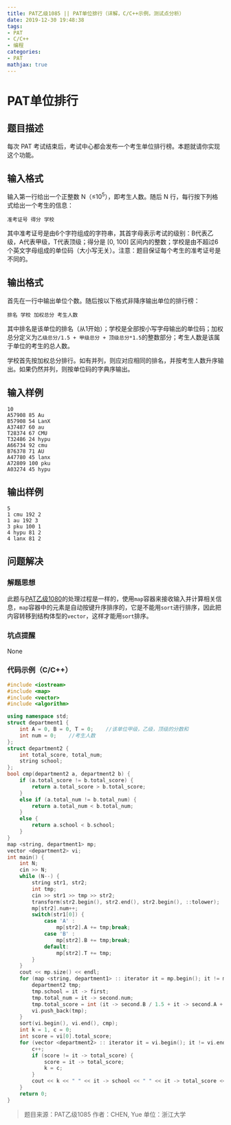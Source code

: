 ```yaml
---
title: PAT乙级1085 || PAT单位排行（详解，C/C++示例，测试点分析）
date: 2019-12-30 19:48:38
tags:
- PAT
- C/C++
- 编程
categories:
- PAT
mathjax: true
---
```


# **PAT单位排行**
## **题目描述**
每次 PAT 考试结束后，考试中心都会发布一个考生单位排行榜。本题就请你实现这个功能。

## **输入格式**
输入第一行给出一个正整数 N（≤$10^5$），即考生人数。随后 N 行，每行按下列格式给出一个考生的信息：
```null
准考证号 得分 学校
```
其中准考证号是由6个字符组成的字符串，其首字母表示考试的级别：B代表乙级，A代表甲级，T代表顶级；得分是 [0, 100] 区间内的整数；学校是由不超过6个英文字母组成的单位码（大小写无关）。注意：题目保证每个考生的准考证号是不同的。
## **输出格式**

首先在一行中输出单位个数。随后按以下格式非降序输出单位的排行榜：
```null
排名 学校 加权总分 考生人数
```
其中排名是该单位的排名（从1开始）；学校是全部按小写字母输出的单位码；加权总分定义为`乙级总分/1.5 + 甲级总分 + 顶级总分*1.5`的整数部分；考生人数是该属于单位的考生的总人数。

学校首先按加权总分排行。如有并列，则应对应相同的排名，并按考生人数升序输出。如果仍然并列，则按单位码的字典序输出。
## **输入样例**
```null
10
A57908 85 Au
B57908 54 LanX
A37487 60 au
T28374 67 CMU
T32486 24 hypu
A66734 92 cmu
B76378 71 AU
A47780 45 lanx
A72809 100 pku
A03274 45 hypu
```
## **输出样例**
```null
5
1 cmu 192 2
1 au 192 3
3 pku 100 1
4 hypu 81 2
4 lanx 81 2
```


## 问题解决
### 解题思想
此题与[PAT乙级1080](https://mp.weixin.qq.com/s/xYOir5gvap9vX3Zu2eEb6w)的处理过程是一样的，使用`map`容器来接收输入并计算相关信息，`map`容器中的元素是自动按键升序排序的，它是不能用`sort`进行排序，因此把内容转移到结构体型的`vector`，这样才能用`sort`排序。

### 坑点提醒
None

### 代码示例（C/C++）

```cpp
#include <iostream>
#include <map>
#include <vector>
#include <algorithm>

using namespace std;
struct department1 {
    int A = 0, B = 0, T = 0;    //该单位甲级，乙级，顶级的分数和
    int num = 0;    //考生人数
};
struct department2 {
    int total_score, total_num;
    string school;
};
bool cmp(department2 a, department2 b) {
    if (a.total_score != b.total_score) {
        return a.total_score > b.total_score;
    }
    else if (a.total_num != b.total_num) {
        return a.total_num < b.total_num;
    }
    else {
        return a.school < b.school;
    }
}
map <string, department1> mp;
vector <department2> vi;
int main() {
    int N;
    cin >> N;
    while (N--) {
        string str1, str2;
        int tmp;
        cin >> str1 >> tmp >> str2;
        transform(str2.begin(), str2.end(), str2.begin(), ::tolower);   //转换为小写字母
        mp[str2].num++;
        switch(str1[0]) {
            case 'A' :
                mp[str2].A += tmp;break;
            case 'B' :
                mp[str2].B += tmp;break;
            default:
                mp[str2].T += tmp;
        }
    }
    cout << mp.size() << endl;
    for (map <string, department1> :: iterator it = mp.begin(); it != mp.end(); it++) {
        department2 tmp;
        tmp.school = it -> first;
        tmp.total_num = it -> second.num;
        tmp.total_score = int (it -> second.B / 1.5 + it -> second.A + it -> second.T * 1.5);
        vi.push_back(tmp);
    }
    sort(vi.begin(), vi.end(), cmp);
    int k = 1, c = 0;
    int score = vi[0].total_score;
    for (vector <department2> :: iterator it = vi.begin(); it != vi.end(); it++) {
        c++;
        if (score != it -> total_score) {
            score = it -> total_score;
            k = c;
        }
        cout << k << " " << it -> school << " " << it -> total_score << " " << it -> total_num << endl;
    }
    return 0;
}
```
> 题目来源：PAT乙级1085
> 作者：CHEN, Yue
> 单位：浙江大学